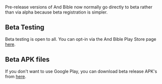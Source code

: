 Pre-release versions of And Bible now normally go directly to beta rather than via alpha because beta registration is simpler.

## Beta Testing
Beta testing is open to all.  You can opt-in via the And Bible Play Store page [here](https://play.google.com/apps/testing/net.bible.android.activity).

## Beta APK files

If you don't want to use Google Play, you can download beta release APK's from [here](https://drive.google.com/drive/folders/1LpUarFDZG8niDVC7JJufs0odV33s1z8D?usp=sharing).